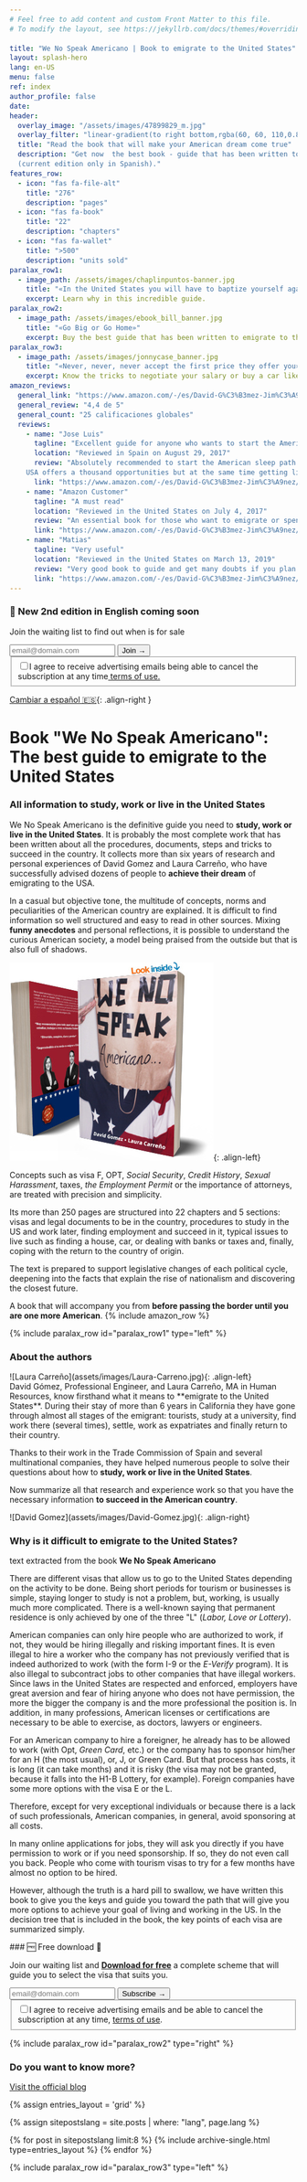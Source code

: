```yaml
---
# Feel free to add content and custom Front Matter to this file.
# To modify the layout, see https://jekyllrb.com/docs/themes/#overriding-theme-defaults

title: "We No Speak Americano | Book to emigrate to the United States"
layout: splash-hero
lang: en-US
menu: false
ref: index
author_profile: false
date:
header:
  overlay_image: "/assets/images/47899829_m.jpg"
  overlay_filter: "linear-gradient(to right bottom,rgba(60, 60, 110,0.8), rgba(178, 34, 52, 0.5))"
  title: "Read the book that will make your American dream come true"
  description: "Get now  the best book - guide that has been written to study, work or live in the United States.<br>
  (current edition only in Spanish)."
features_row:
  - icon: "fas fa-file-alt"
    title: "276"
    description: "pages"
  - icon: "fas fa-book"
    title: "22"
    description: "chapters"
  - icon: "fas fa-wallet"
    title: ">500"
    description: "units sold"
paralax_row1:
  - image_path: /assets/images/chaplinpuntos-banner.jpg
    title: "«In the United States you will have to baptize yourself again»"
    excerpt: Learn why in this incredible guide.
paralax_row2:
  - image_path: /assets/images/ebook_bill_banner.jpg
    title: "«Go Big or Go Home»"
    excerpt: Buy the best guide that has been written to emigrate to the United States.
paralax_row3:
  - image_path: /assets/images/jonnycase_banner.jpg
    title: "«Never, never, never accept the first price they offer you»"
    excerpt: Know the tricks to negotiate your salary or buy a car like a local.
amazon_reviews:
  general_link: "https://www.amazon.com/-/es/David-G%C3%B3mez-Jim%C3%A9nez/dp/154535667X/#reviewsMedley"
  general_review: "4,4 de 5"
  general_count: "25 calificaciones globales"
  reviews:
    - name: "Jose Luis"
      tagline: "Excellent guide for anyone who wants to start the American adventure!!!"
      location: "Reviewed in Spain on August 29, 2017"
      review: "Absolutely recommended to start the American sleep path.
    USA offers a thousand opportunities but at the same time getting living there normally, it is complicated, so with this guide the road will undoubtedly be easier."
      link: "https://www.amazon.com/-/es/David-G%C3%B3mez-Jim%C3%A9nez/dp/154535667X/#customer_review_foreign-R1MQVGB9VS66PA" 
    - name: "Amazon Customer"
      tagline: "A must read"
      location: "Reviewed in the United States on July 4, 2017"
      review: "An essential book for those who want to emigrate or spend time in their lives in the United States, studying or working. After three years living in the United States, We No Speak Americano continues to clarify doubts that always arise when you want to change visa."
      link: "https://www.amazon.com/-/es/David-G%C3%B3mez-Jim%C3%A9nez/dp/154535667X/#customer_review-ROK0A1M6PTUYE" 
    - name: "Matias"
      tagline: "Very useful"
      location: "Reviewed in the United States on March 13, 2019"
      review: "Very good book to guide and get many doubts if you plan to emigrate to the US, totally recommended."
      link: "https://www.amazon.com/-/es/David-G%C3%B3mez-Jim%C3%A9nez/dp/154535667X/#customer_review-R2704FO34DXB1N" 
---
```


<div class="fixed-notice fixed-notice_top">
  <div class="fixed-notice__column">
    <h3>🎉 New 2nd edition in English<span class="d-none"> coming</span> soon</h3>
    <p>Join the waiting list to find out when is for sale</p>
  </div>
  <div class="fixed-notice__column">
  <!-- Begin Mailchimp Signup Form -->
    <div id="mc_embed_signup">
        <form action="{{ site.subscriptions.waiting_ENG }}" method="post" id="mc-embedded-subscribe-form" name="mc-embedded-subscribe-form" class="validate" target="_self">
            <div hidden="true"><input type="hidden" name="tags" value="6818053"></div>
            <div id="mc_embed_signup_scroll">
                <div class="mc-field-group input-group">
	                <input type="email" value="" name="EMAIL" class="required email form-control" id="mce-EMAIL" required placeholder="email@domain.com">
	                <span id="mce-EMAIL-HELPERTEXT" class="helper_text"></span>
                     <input type="submit" value="Join →" name="subscribe" id="mc-embedded-subscribe" class="button btn">
                </div>
            <div id="mergeRow-gdpr" class="mergeRow gdpr-mergeRow content__gdprBlock mc-field-group">
                <div class="content__gdpr">
                    <fieldset class="mc_fieldset gdprRequired mc-field-group" name="interestgroup_field">
		            <label class="checkbox subfield" for="gdpr_66753"><input type="checkbox" id="gdpr_66753" name="gdpr[66753]" value="Y" class="av-checkbox" required><span>I agree to receive advertising emails<span class="d-none"> being able to cancel the subscription at any time</span><a target="_blank" class="color-white" href="https://www.sendinblue.com/legal/termsofuse/"> terms of use.</a></span> </label>
                    </fieldset>
                </div>
            </div>
            <div id="mce-responses" class="clear foot">
                <div class="response" id="mce-error-response" style="display:none"></div>
                <div class="response" id="mce-success-response" style="display:none"></div>
            </div>    <!-- real people should not fill this in and expect good things - do not remove this or risk form bot signups-->
            <div style="position: absolute; left: -5000px;" aria-hidden="true">
                <input type="text" name="b_93c113af725dcda60bf8d1639_662ffeb9d8" tabindex="-1" value="">
            </div>
            </div>
        </form>
    </div>
    <!--End mc_embed_signup-->
  </div>
</div>

[Cambiar a español 🇪🇸](/es/){: .align-right }

# Book "We No Speak Americano": The best guide to emigrate to the United States

### All information to study, work or live in the United States

We No Speak Americano is the definitive guide you need to **study, work or live in the United States**. It is probably the most complete work that has been written about all the procedures, documents, steps and tricks to succeed in the country. It collects more than six years of research and personal experiences of David Gomez and Laura Carreño, who have successfully advised dozens of people to **achieve their dream** of emigrating to the USA.

In a casual but objective tone, the multitude of concepts, norms and peculiarities of the American country are explained. It is difficult to find information so well structured and easy to read in other sources. Mixing **funny anecdotes** and personal reflections, it is possible to understand the curious American society, a model being praised from the outside but that is also full of shadows.

![Buy We No Speak Americano book in Amazon](/assets/images/we-no-speak-americano-book.jpg){: .align-left}

Concepts such as visa F, OPT, _Social Security_, _Credit History_, _Sexual Harassment_, taxes, _the Employment Permit_ or the importance of attorneys, are treated with precision and simplicity.

Its more than 250 pages are structured into 22 chapters and 5 sections: visas and legal documents to be in the country, procedures to study in the US and work later, finding employment and succeed in it, typical issues to live such as finding a house, car, or dealing with banks or taxes and, finally, coping with the return to the country of origin.

The text is prepared to support legislative changes of each political cycle, deepening into the facts that explain the rise of nationalism and discovering the closest future.

A book that will accompany you from **before passing the border until you are one more American**.
{% include amazon_row %}

{% include paralax_row id="paralax_row1" type="left" %}

<div class="author-card" markdown="1">

### About the authors

<div class="author-row" markdown="1">

<div class="author_photo" markdown="1">
![Laura Carreño](assets/images/Laura-Carreno.jpg){: .align-left}
</div>
<div  class="author_text" markdown="1">
David Gómez, Professional Engineer, and Laura Carreño, MA in Human Resources, know firsthand what it means to **emigrate to the United States**. During their stay of more than 6 years in California they have gone through almost all stages of the emigrant: tourists, study at a university, find work there (several times), settle, work as expatriates and finally return to their country.

Thanks to their work in the Trade Commission of Spain and several multinational companies, they have helped numerous people to solve their questions about how to **study, work or live in the United States**.

Now summarize all that research and experience work so that you have the necessary information **to succeed in the American country**.

</div>
<div class="author_photo" markdown="1">
![David Gomez](assets/images/David-Gomez.jpg){: .align-right} 
</div>
</div>
</div>

### Why is it difficult to emigrate to the United States?

text extracted from the book **We No Speak Americano**

There are different visas that allow us to go to the United States depending on the activity to be done. Being short periods for tourism or businesses is simple, staying longer to study is not a problem, but, working, is usually much more complicated. There is a well-known saying that permanent residence is only achieved by one of the three "L" (_Labor, Love or Lottery_).

American companies can only hire people who are authorized to work, if not, they would be hiring illegally and risking important fines. It is even illegal to hire a worker who the company has not previously verified that is indeed authorized to work (with the form I-9 or the _E-Verify_ program). It is also illegal to subcontract jobs to other companies that have illegal workers. Since laws in the United States are respected and enforced, employers have great aversion and fear of hiring anyone who does not have permission, the more the bigger the company is and the more professional the position is. In addition, in many professions, American licenses or certifications are necessary to be able to exercise, as doctors, lawyers or engineers.

For an American company to hire a foreigner, he already has to be allowed to work (with Opt, _Green Card_, etc.) or the company has to sponsor him/her for an H (the most usual), or, J, or Green Card. But that process has costs, it is long (it can take months) and it is risky (the visa may not be granted, because it falls into the H1-B Lottery, for example). Foreign companies have some more options with the visa E or the L.

Therefore, except for very exceptional individuals or because there is a lack of such professionals, American companies, in general, avoid sponsoring at all costs.

In many online applications for jobs, they will ask you directly if you have permission to work or if you need sponsorship. If so, they do not even call you back. People who come with tourism visas to try for a few months have almost no option to be hired.

However, although the truth is a hard pill to swallow, we have written this book to give you the keys and guide you toward the path that will give you more options to achieve your goal of living and working in the US. In the decision tree that is included in the book, the key points of each visa are summarized simply.

<div class="fixed-notice">
  <div class="fixed-notice__column" markdown="1">
### 🆓 Free download 🎊

Join our waiting list and <ins>**Download for free**</ins> a complete scheme that will guide you to select the visa that suits you.

  </div>
  <div class="fixed-notice__column">
  <!-- Begin Sendinblue Signup Form -->
    <div id="mc_embed_signup">
        <form action="{{ site.subscriptions.waiting_ENG }}" method="post" id="mc-embedded-subscribe-form" name="mc-embedded-subscribe-form" class="validate" target="_self">
            <div id="mc_embed_signup_scroll">
                <div class="mc-field-group input-group">
	                <input type="email" value="" name="EMAIL" class="required email form-control" id="mce-EMAIL" required placeholder="email@domain.com">
	                <span id="mce-EMAIL-HELPERTEXT" class="helper_text"></span>
                     <input type="submit" value="Subscribe →" name="subscribe" id="mc-embedded-subscribe" class="button btn">
                </div>
            <div id="mergeRow-gdpr" class="mergeRow gdpr-mergeRow content__gdprBlock mc-field-group">
                <div class="content__gdpr">
                    <fieldset class="mc_fieldset gdprRequired mc-field-group" name="interestgroup_field">
		            <label class="checkbox subfield" for="gdpr_66753"><input type="checkbox" id="gdpr_66753" name="gdpr[66753]" value="Y" class="av-checkbox" required><span>I agree to receive advertising emails and be able to cancel the subscription at any time, <a target="_blank" class="color-white" href="https://www.sendinblue.com/legal/termsofuse/">terms of use</a>.</span> </label>
                    </fieldset>
                </div>
            </div>
            <div id="mce-responses" class="clear foot">
                <div class="response" id="mce-error-response" style="display:none"></div>
                <div class="response" id="mce-success-response" style="display:none"></div>
            </div>    <!-- real people should not fill this in and expect good things - do not remove this or risk form bot signups-->
            <div style="position: absolute; left: -5000px;" aria-hidden="true">
                <input type="text" name="b_93c113af725dcda60bf8d1639_662ffeb9d8" tabindex="-1" value="">
            </div>
            </div>
        </form>
    </div>
    <!--End mc_embed_signup-->
  </div>
</div>

{% include paralax_row id="paralax_row2" type="right" %}

### Do you want to know more?

[Visit the official blog](/wenospeakamericano/blog/)

{% assign entries_layout = 'grid' %}

{% assign sitepostslang = site.posts | where: "lang", page.lang %}

<div class="entries-{{ entries_layout }}">
  {% for post in sitepostslang  limit:8 %}
    {% include archive-single.html type=entries_layout %}
  {% endfor %}
</div>

{% include paralax_row id="paralax_row3" type="left" %}

<script type="text/javascript">
    document.addEventListener('DOMContentLoaded', function () {
        var userLang = navigator.language || navigator.userLanguage;
        console.log("userLang: ",userLang)
        if ((userLang.slice(0,2) == "es")) {
            window.location.href = "/es/"
        }
    }, false);
</script>
